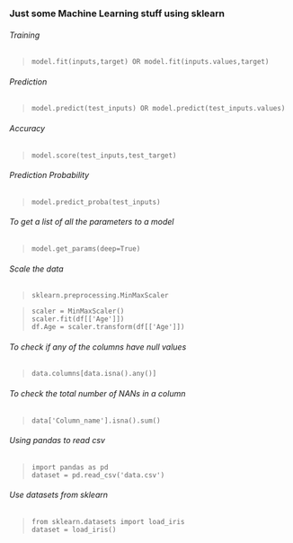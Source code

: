 ### Just some Machine Learning stuff using sklearn


###### Training 
> ```model.fit(inputs,target) OR model.fit(inputs.values,target)```

###### Prediction
> ```model.predict(test_inputs) OR model.predict(test_inputs.values)```

###### Accuracy
> ```model.score(test_inputs,test_target)```

###### Prediction Probability
> ```model.predict_proba(test_inputs)```

###### To get a list of all the parameters to a model
> ```model.get_params(deep=True)```

###### Scale the data
> ```sklearn.preprocessing.MinMaxScaler```

> ```scaler = MinMaxScaler()``` <br/>
> ```scaler.fit(df[['Age']])``` <br/>
> ```df.Age = scaler.transform(df[['Age']])```

###### To check if any of the columns have null values
> ```data.columns[data.isna().any()]```

###### To check the total number of NANs in a column
> ```data['Column_name'].isna().sum()```

###### Using pandas to read csv
> ```import pandas as pd``` <br/>
> ```dataset = pd.read_csv('data.csv')```

###### Use datasets from sklearn
> ```from sklearn.datasets import load_iris``` <br/>
> ```dataset = load_iris()```


